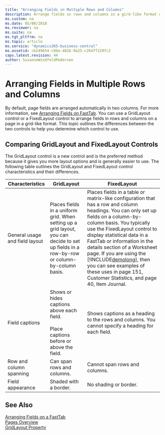 ```yaml
---
title: "Arranging Fields in Multiple Rows and Columns"
description: Arrange fields in rows and columns in a gird-like format using the GridLayout and FixedLayout controls.
ms.custom: na
ms.date: 05/08/2018
ms.reviewer: na
ms.suite: na
ms.tgt_pltfrm: na
ms.topic: article
ms.service: "dynamics365-business-central"
ms.assetid: cb249654-c9be-482b-9a25-c26d7f229fc2
caps.latest.revision: 44
author: SusanneWindfeldPedersen
---
```

# Arranging Fields in Multiple Rows and Columns
By default, page fields are arranged automatically in two columns. For more information, see [Arranging Fields on FastTab](devenv-arranging-fields-on-fasttab.md). You can use a GridLayout control or a FixedLayout control to arrange fields in rows and columns on a page in a grid-like format. This topic outlines the differences between the two controls to help you determine which control to use.  
  
## Comparing GridLayout and FixedLayout Controls  
 The GridLayout control is a new control and is the preferred method because it gives you more layout options and is generally easier to use. The following table outlines the GridLayout and FixedLayout control characteristics and their differences.  
  
|Characteristics|GridLayout|FixedLayout|  
|---------------------|----------------|-----------------|  
|General usage and field layout|Places fields in a uniform grid. When setting up a grid layout, you can decide to set up fields in a row-by-row or column-by-column basis.|Places fields in a table or matrix-like configuration that has a row and column headings. You can only set up fields on a column-by-column basis. You typically use the FixedLayout control to display statistical data in a FastTab or information in the details section of a Worksheet page. If you are using the [!INCLUDE[demolong](includes/demolong_md.md)], then you can see examples of these uses in page 151, Customer Statistics, and page 40, Item Journal.|  
|Field captions|Shows or hides captions above each field.<br /><br /> Place captions before or above the field.|Shows captions as a heading to the rows and columns. You cannot specify a heading for each field.|  
|Row and column spanning|Can span rows and columns.|Cannot span rows and columns.|  
|Field appearance|Shaded with a border.|No shading or border.|  


## See Also   
[Arranging Fields on a FastTab](devenv-arranging-fields-on-fasttabs.md)  
[Pages Overview](devenv-pages-overview.md)  
[GridLayout Property](properties/devenv-gridlayout-property.md)  

